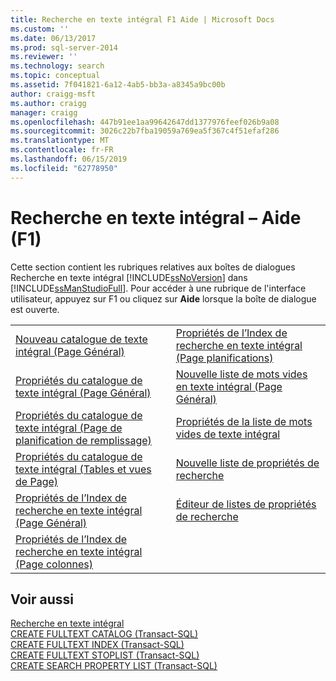 ```yaml
---
title: Recherche en texte intégral F1 Aide | Microsoft Docs
ms.custom: ''
ms.date: 06/13/2017
ms.prod: sql-server-2014
ms.reviewer: ''
ms.technology: search
ms.topic: conceptual
ms.assetid: 7f041821-6a12-4ab5-bb3a-a8345a9bc00b
author: craigg-msft
ms.author: craigg
manager: craigg
ms.openlocfilehash: 447b91ee1aa99642647dd1377976feef026b9a08
ms.sourcegitcommit: 3026c22b7fba19059a769ea5f367c4f51efaf286
ms.translationtype: MT
ms.contentlocale: fr-FR
ms.lasthandoff: 06/15/2019
ms.locfileid: "62778950"
---
```

# <a name="full-text-search-f1-help"></a>Recherche en texte intégral – Aide (F1)
  Cette section contient les rubriques relatives aux boîtes de dialogues Recherche en texte intégral [!INCLUDE[ssNoVersion](../includes/ssnoversion-md.md)] dans [!INCLUDE[ssManStudioFull](../includes/ssmanstudiofull-md.md)]. Pour accéder à une rubrique de l'interface utilisateur, appuyez sur F1 ou cliquez sur **Aide** lorsque la boîte de dialogue est ouverte.  
  
|||  
|-|-|  
|[Nouveau catalogue de texte intégral &#40;Page Général&#41;](new-full-text-catalog-general-page.md)|[Propriétés de l’Index de recherche en texte intégral &#40;Page planifications&#41;](../../2014/database-engine/full-text-index-properties-schedules-page.md)|  
|[Propriétés du catalogue de texte intégral &#40;Page Général&#41;](../../2014/database-engine/full-text-catalog-properties-general-page.md)|[Nouvelle liste de mots vides en texte intégral &#40;Page Général&#41;](../../2014/database-engine/new-full-text-stoplist-general-page.md)|  
|[Propriétés du catalogue de texte intégral &#40;Page de planification de remplissage&#41;](../../2014/database-engine/full-text-catalog-properties-population-schedule-page.md)|[Propriétés de la liste de mots vides de texte intégral](../../2014/database-engine/full-text-stoplist-properties.md)|  
|[Propriétés du catalogue de texte intégral &#40;Tables et vues de Page&#41;](../../2014/database-engine/full-text-catalog-properties-tables-and-views-page.md)|[Nouvelle liste de propriétés de recherche](../../2014/database-engine/new-search-property-list.md)|  
|[Propriétés de l’Index de recherche en texte intégral &#40;Page Général&#41;](../../2014/database-engine/full-text-index-properties-general-page.md)|[Éditeur de listes de propriétés de recherche](../../2014/database-engine/search-property-list-editor.md)|  
|[Propriétés de l’Index de recherche en texte intégral &#40;Page colonnes&#41;](../../2014/database-engine/full-text-index-properties-columns-page.md)||  
  
## <a name="see-also"></a>Voir aussi  
 [Recherche en texte intégral](../relational-databases/search/full-text-search.md)   
 [CREATE FULLTEXT CATALOG &#40;Transact-SQL&#41;](/sql/t-sql/statements/create-fulltext-catalog-transact-sql)   
 [CREATE FULLTEXT INDEX &#40;Transact-SQL&#41;](/sql/t-sql/statements/create-fulltext-index-transact-sql)   
 [CREATE FULLTEXT STOPLIST &#40;Transact-SQL&#41;](/sql/t-sql/statements/create-fulltext-stoplist-transact-sql)   
 [CREATE SEARCH PROPERTY LIST &#40;Transact-SQL&#41;](/sql/t-sql/statements/create-search-property-list-transact-sql)  
  
  
